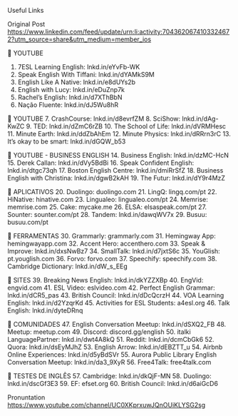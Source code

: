 Useful Links

Original Post
https://www.linkedin.com/feed/update/urn:li:activity:7043620674103324672?utm_source=share&utm_medium=member_ios

📌 YOUTUBE 
1. 7ESL Learning English: lnkd.in/eYvFb-WK
2. Speak English With Tiffani: lnkd.in/dYAMkS9M
3. English Like A Native: lnkd.in/e8dUYs2b
4. English with Lucy: lnkd.in/eDuZnp7k
5. Rachel’s English: lnkd.in/d7XThBbN
6. Nação Fluente: lnkd.in/dJ5Wu8hR

📌 YOUTUBE 
7. CrashCourse: lnkd.in/d8evrfZM
8. SciShow: lnkd.in/dAg-KwZC
9. TED: lnkd.in/dZmC6rZB
10. The School of Life: lnkd.in/dVRMHesc
11. Minute Earth: lnkd.in/ddZbAhEm
12. Minute Physics: lnkd.in/dRRrn3rC
13. It’s okay to be smart: lnkd.in/dGQW_b53

📌 YOUTUBE - BUSINESS ENGLISH
14. Business English: lnkd.in/dzMC-HcN
15. Derek Callan: lnkd.in/dVy5BdBi
16. Speak Confident English: lnkd.in/dtgc73qh
17. Boston English Centre: lnkd.in/dmiRrSfZ
18. Business English with Christina: lnkd.in/dgwB2kAH
19. The Futur: lnkd.in/dY9r4MzZ

📌 APLICATIVOS
20. Duolingo: duolingo.com
21. LingQ: lingq.com/pt
22. HiNative: hinative.com
23. Lingualeo: lingualeo.com/pt
24. Memrise: memrise.com
25. Cake: mycake.me
26. ELSA: elsaspeak.com/pt
27. Sounter: sounter.com/pt
28. Tandem: lnkd.in/dawqWV7x
29. Busuu: busuu.com/pt

📌 FERRAMENTAS
30. Grammarly: grammarly.com
31. Hemingway App: hemingwayapp.com
32. Accent Hero: accenthero.com
33. Speak & Improve: lnkd.in/dxsNwBz7
34. SmallTalk: lnkd.in/d7jxtS6c
35. YouGlish: pt.youglish.com
36. Forvo: forvo.com
37. Speechify: speechify.com
38. Cambridge Dictionary: lnkd.in/dW_s_EEg

📌 SITES
39. Breaking News English: lnkd.in/dkYZZXBp
40. EngVid: engvid.com
41. ESL Video: eslvideo.com
42. Perfect English Grammar: lnkd.in/dCR5_pas
43. British Council: lnkd.in/dDcQcrzH
44. VOA Learning English: lnkd.in/d2YzqrKd
45. Activities for ESL Students: a4esl.org
46. Talk English: lnkd.in/dyteDRnq

📌 COMUNIDADES
47. English Conversation Meetup: lnkd.in/dSXQ2_FB
48. Meetup: meetup.com
49. Discord: discord.gg/english
50. italki LanguagePartner: lnkd.in/dwt4A8kQ
51. Reddit: lnkd.in/dcmCbGk6
52. Quora: lnkd.in/dsEyMJhZ
53. English Arrow: lnkd.in/dEBZTT_u
54. Airbnb Online Experiences: lnkd.in/d5yBdSVr
55. Aurora Public Library English Conversation Meetup: lnkd.in/da3_9XyR
56. Free4Talk: free4talk.com

📌 TESTES DE INGLÊS
57. Cambridge: lnkd.in/dkQjF-MN
58. Duolingo: lnkd.in/dscGf3E3
59. EF: efset.org
60. British Council: lnkd.in/d6aiGcD6

Pronuntation
https://www.youtube.com/channel/UC0XKprxuwJQnOUiKLYSG2sg


